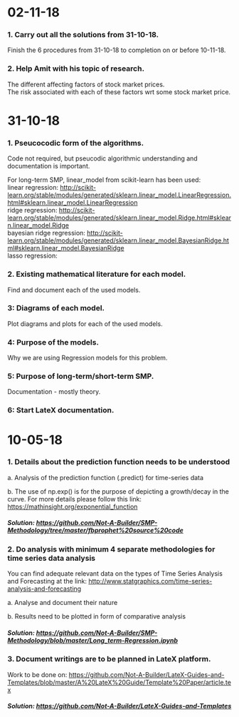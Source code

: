 # 02-11-18

### 1. Carry out all the solutions from 31-10-18.

Finish the 6 procedures from 31-10-18 to completion on or before 10-11-18.  

### 2. Help Amit with his topic of research.

The different affecting factors of stock market prices.  
The risk associated with each of these factors wrt some stock market price.  

# 31-10-18

### 1. Pseucocodic form of the algorithms.

Code not required, but pseucodic algorithmic understanding and documentation is important.  

For long-term SMP, linear_model from scikit-learn has been used:  
linear regression: http://scikit-learn.org/stable/modules/generated/sklearn.linear_model.LinearRegression.html#sklearn.linear_model.LinearRegression  
ridge regression: http://scikit-learn.org/stable/modules/generated/sklearn.linear_model.Ridge.html#sklearn.linear_model.Ridge  
bayesian ridge regression: http://scikit-learn.org/stable/modules/generated/sklearn.linear_model.BayesianRidge.html#sklearn.linear_model.BayesianRidge  
lasso regression: 

### 2. Existing mathematical literature for each model.

Find and document each of the used models.

### 3: Diagrams of each model.

Plot diagrams and plots for each of the used models.

### 4: Purpose of the models.

Why we are using Regression models for this problem.

### 5: Purpose of long-term/short-term SMP.

Documentation - mostly theory.

### 6: Start LateX documentation.

# 10-05-18

### 1. Details about the prediction function needs to be understood

a. Analysis of the prediction function (.predict) for time-series data
    
b. The use of np.exp() is for the purpose of depicting a growth/decay in the curve. For more details please follow this link: https://mathinsight.org/exponential_function

##### Solution: https://github.com/Not-A-Builder/SMP-Methodology/tree/master/fbprophet%20source%20code

### 2. Do analysis with minimum 4 separate methodologies for time series data analysis

You can find adequate relevant data on the types of Time Series Analysis and Forecasting at the link: http://www.statgraphics.com/time-series-analysis-and-forecasting

a. Analyse and document their nature
    
b. Results need to be plotted in form of comparative analysis

##### Solution: https://github.com/Not-A-Builder/SMP-Methodology/blob/master/Long_term-Regression.ipynb

### 3. Document writings are to be planned in LateX platform.

Work to be done on: https://github.com/Not-A-Builder/LateX-Guides-and-Templates/blob/master/A%20LateX%20Guide/Template%20Paper/article.tex

##### Solution: https://github.com/Not-A-Builder/LateX-Guides-and-Templates



